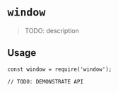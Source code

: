 # `window`

> TODO: description

## Usage

```
const window = require('window');

// TODO: DEMONSTRATE API
```
